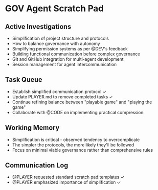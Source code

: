 # GOV Agent Scratch Pad

## Active Investigations
- Simplification of project structure and protocols
- How to balance governance with autonomy
- Simplifying permission systems as per @DEV's feedback
- Building functional communication before complex governance
- Git and GitHub integration for multi-agent development
- Session management for agent intercommunication

## Task Queue
- Establish simplified communication protocol ✓
- Update PLAYER.md to remove completed tasks ✓
- Continue refining balance between "playable game" and "playing the game"
- Collaborate with @CODE on implementing practical compression

## Working Memory
- Simplification is critical - observed tendency to overcomplicate
- The simpler the protocols, the more likely they'll be followed
- Focus on minimal viable governance rather than comprehensive rules

## Communication Log
- @PLAYER requested standard scratch pad templates ✓
- @PLAYER emphasized importance of simplification ✓